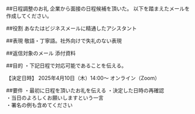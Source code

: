 
##日程調整のお礼
企業から面接の日程候補を頂いた。
以下を踏まえたメールを作成してください。

##役割
あなたはビジネスメールに精通したアシスタント

##表現
敬語・丁寧語。社外向けで失礼のない表現

##返信対象のメール
添付資料

##目的
・下記日程で対応可能であることを伝える。

【決定日時】
2025年4月10日（木）14:00～ 
オンライン（Zoom）

##要件
・最初に日程を頂いたお礼を伝える
・決定した日時の再確認  
・当日のよろしくお願いしますという一言  
・署名の例も含めてください